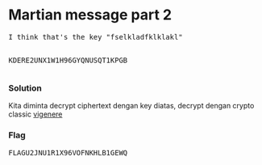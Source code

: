 <h1><b>Martian message part 2</h1></b>
<pre>
I think that's the key "fselkladfklklakl"

KDERE2UNX1W1H96GYQNUSQT1KPGB
</pre>
</b><h3>Solution</h3></b>
<p>Kita diminta decrypt ciphertext dengan key diatas, decrypt dengan crypto classic <a href="http://rumkin.com/tools/cipher/vigenere.php">vigenere</a></p>
</b><h3>Flag</h3></b>
<pre>
FLAGU2JNU1R1X96VOFNKHLB1GEWQ
</pre>
